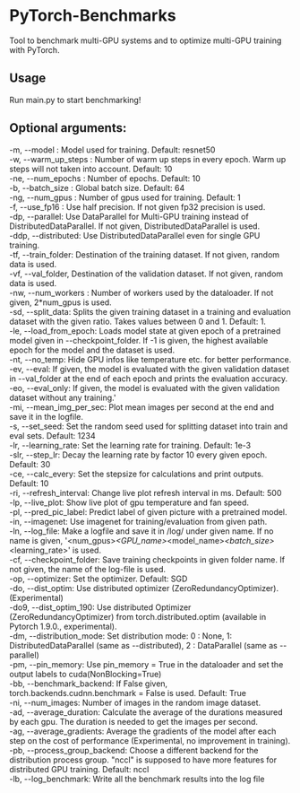 # PyTorch-Benchmarks

Tool to benchmark multi-GPU systems and to optimize multi-GPU training with PyTorch.  
  
## Usage

Run main.py to start benchmarking!

## Optional arguments:

  -m, --model : Model used for training. Default: resnet50  
  -w, --warm_up_steps : Number of warm up steps in every epoch. Warm up steps will not taken into account. Default: 10  
  -ne, --num_epochs : Number of epochs. Default: 10  
  -b, --batch_size : Global batch size. Default: 64  
  -ng, --num_gpus : Number of gpus used for training. Default: 1  
  -f, --use_fp16 : Use half precision. If not given fp32 precision is used.  
  -dp, --parallel: Use DataParallel for Multi-GPU training instead of DistributedDataParallel. If not given, DistributedDataParallel is used.  
  -ddp, --distributed: Use DistributedDataParallel even for single GPU training.  
  -tf, --train_folder: Destination of the training dataset. If not given, random data is used.  
  -vf, --val_folder, Destination of the validation dataset. If not given, random data is used.  
  -nw, --num_workers : Number of workers used by the dataloader. If not given, 2*num_gpus is used.  
  -sd, --split_data: Splits the given training dataset in a training and evaluation dataset with the given ratio. Takes values between 0 and 1. Default: 1.  
  -le, --load_from_epoch: Loads model state at given epoch of a pretrained model given in --checkpoint_folder. If -1 is given, the highest available epoch for the model and the dataset is used.  
  -nt, --no_temp: Hide GPU infos like temperature etc. for better performance.  
  -ev, --eval: If given, the model is evaluated with the given validation dataset in --val_folder at the end of each epoch and prints the evaluation accuracy.  
  -eo, --eval_only: If given, the model is evaluated with the given validation dataset without any training.'  
  -mi, --mean_img_per_sec: Plot mean images per second at the end and save it in the logfile.  
  -s, --set_seed: Set the random seed used for splitting dataset into train and eval sets. Default: 1234  
  -lr, --learning_rate: Set the learning rate for training. Default: 1e-3  
  -slr, --step_lr: Decay the learning rate by factor 10 every given epoch. Default: 30  
  -ce, --calc_every: Set the stepsize for calculations and print outputs. Default: 10  
  -ri, --refresh_interval: Change live plot refresh interval in ms. Default: 500  
  -lp, --live_plot: Show live plot of gpu temperature and fan speed.  
  -pl, --pred_pic_label: Predict label of given picture with a pretrained model.  
  -in, --imagenet: Use imagenet for training/evaluation from given path.  
  -ln, --log_file: Make a logfile and save it in /log/ under given name. If no name is given, '<num_gpus>_<GPU_name>_<model_name>_<batch_size>_<learning_rate>' is used.  
  -cf, --checkpoint_folder: Save training checkpoints in given folder name. If not given, the name of the log-file is used.  
  -op, --optimizer: Set the optimizer. Default: SGD  
  -do, --dist_optim: Use distributed optimizer (ZeroRedundancyOptimizer). (Experimental)  
  -do9, --dist_optim_190: Use distributed Optimizer (ZeroRedundancyOptimizer) from torch.distributed.optim (available in Pytorch 1.9.0., experimental).  
  -dm, --distribution_mode: Set distribution mode: 0 : None, 1: DistributedDataParallel (same as --distributed), 2 : DataParallel (same as --parallel)  
  -pm, --pin_memory: Use pin_memory = True in the dataloader and set the output labels to cuda(NonBlocking=True)  
  -bb, --benchmark_backend: If False given, torch.backends.cudnn.benchmark = False is used. Default: True  
  -ni, --num_images: Number of images in the random image dataset.  
  -ad, --average_duration: Calculate the average of the durations measured by each gpu. The duration is needed to get the images per second.  
  -ag, --average_gradients: Average the gradients of the model after each step on the cost of performance (Experimental, no improvement in training).  
  -pb, --process_group_backend: Choose a different backend for the distribution process group. "nccl" is supposed to have more features for distributed GPU training. Default: nccl  
  -lb, --log_benchmark: Write all the benchmark results into the log file
